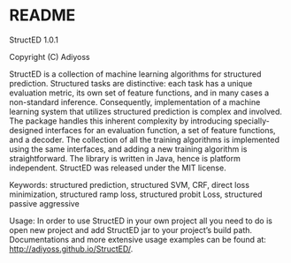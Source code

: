 README
======

StructED 1.0.1

Copyright (C) Adiyoss

StructED is a collection of machine learning algorithms for structured prediction. Structured tasks are distinctive: each task has a unique evaluation metric, its own set of feature functions, and in many cases a non-standard inference. Consequently, implementation of a machine learning system that utilizes structured prediction is complex and involved. The package handles this inherent complexity by introducing specially-designed interfaces for an evaluation function, a set of feature functions, and a decoder. The collection of all the training algorithms is implemented using the same interfaces, and adding a new training algorithm is straightforward. The library is written in Java, hence is platform independent. StructED was released under the MIT license.

Keywords: structured prediction, structured SVM, CRF, direct loss minimization, structured ramp loss, structured probit Loss, structured passive aggressive

Usage:
In order to use StructED in your own project all you need to do is open new project and add StructED jar to your project’s build path. Documentations and more extensive usage examples can be found at: http://adiyoss.github.io/StructED/.
